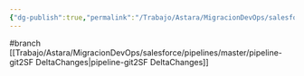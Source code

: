 ```yaml
---
{"dg-publish":true,"permalink":"/Trabajo/Astara/MigracionDevOps/salesforce/projects/PreProduction/Driber/release/"}
---
```



#branch 
[[Trabajo/Astara/MigracionDevOps/salesforce/pipelines/master/pipeline-git2SF DeltaChanges\|pipeline-git2SF DeltaChanges]]